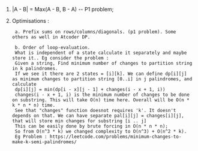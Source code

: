 1. |A - B| = Max(A - B, B - A) -- P1 problem;

2. Optimisations :

        a. Prefix sums on rows/columns/diagonals. (p1 problem). Some others as well in Atcoder DP.

        b. Order of loop-evaluation.
        What is independent of a state calculate it separately and maybe store it.. Eg consider the problem : 
        Given a string, Find minimum number of changes to partition string in k palindromes.
        If we see it there are 2 states = [i][k]. We can define dp[i][j] as minimum changes to partition string [0..i] in j palindromes, and calculate
        dp[i][j] = min(dp[i - x][j - 1] + changes(i - x + 1, i))
        changes(i - x + 1, i) is the minimum number of changes to be done on substring. This will take O(n) time here. Overall will be O(n * k * n * n) time.
        See that "changes" function doesnot requires 'k'. It doesn't depends on that. We can have separate pal[i][j] = changes[i][j], that will store min changes for substring [i .. j]
        This can be easily done by brute forcing in O(n * n * n);
        So from O(n^3 * k) we changed complexity to O(n^3) + O(n^2 * k).
        Eg Problem : https://leetcode.com/problems/minimum-changes-to-make-k-semi-palindromes/




